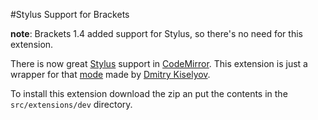 #Stylus Support for Brackets

**note**: Brackets 1.4 added support for Stylus, so there's no need for this extension.

There is now great [Stylus](http://learnboost.github.com/stylus/) support in [CodeMirror](http://codemirror.net/). This extension is just a wrapper for that [mode](http://codemirror.net/mode/stylus/index.html) made by [Dmitry Kiselyov](https://github.com/dmitrykiselyov).

To install this extension download the zip an put the contents in the `src/extensions/dev` directory.
